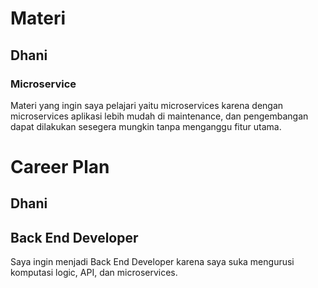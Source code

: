 # Materi
## Dhani
### Microservice
Materi yang ingin saya pelajari yaitu microservices karena dengan microservices aplikasi lebih mudah di maintenance, dan pengembangan dapat dilakukan sesegera mungkin tanpa menganggu fitur utama. 

# Career Plan
## Dhani
## Back End Developer
Saya ingin menjadi Back End Developer karena saya suka mengurusi komputasi logic, API, dan microservices.